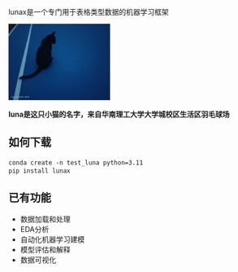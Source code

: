 lunax是一个专门用于表格类型数据的机器学习框架

<img src="./imgs/luna.jpg" width="200" height="150" alt="luna">

**luna是这只小猫的名字，来自华南理工大学大学城校区生活区羽毛球场**
## 如何下载
```
conda create -n test_luna python=3.11
pip install lunax
```

## 已有功能
- 数据加载和处理
- EDA分析
- 自动化机器学习建模
- 模型评估和解释
- 数据可视化
